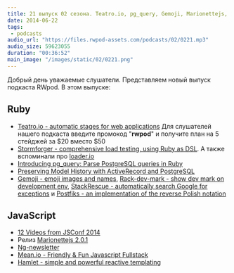```yaml
---
title: 21 выпуск 02 сезона. Teatro.io, pg_query, Gemoji, Marionettejs, Mean.io, Hamlet и прочее
date: 2014-06-22
tags:
 - podcasts
audio_url: "https://files.rwpod-assets.com/podcasts/02/0221.mp3"
audio_size: 59623055
duration: "00:36:52"
main_image: "/images/static/02/0221.png"
---
```


Добрый день уважаемые слушатели. Представляем новый выпуск подкаста RWpod. В этом выпуске:

## Ruby

 - [Teatro.io - automatic stages for web applications](http://teatro.io/) Для слушателей нашего подкаста введите промокод "**rwpod**" и получите план на 5 стейджей за $20 вместо $50
 - [Stormforger - comprehensive load testing, using Ruby as DSL](https://stormforger.com/). А также вспоминали про [loader.io](https://loader.io/)
 - [Introducing pg_query: Parse PostgreSQL queries in Ruby](https://pganalyze.com/blog/parse-postgresql-queries-in-ruby.html)
 - [Preserving Model History with ActiveRecord and PostgreSQL](http://engineering.moneybird.com/posts/2014/06/16/preserving-model-history-with-activerecord-and-postgresql/)
 - [Gemoji - emoji images and names](https://github.com/github/gemoji), [Rack-dev-mark - show dev mark on development env](https://github.com/dtaniwaki/rack-dev-mark), [StackRescue - automatically search Google for exceptions](https://github.com/excid3/stack_rescue) и [Postfiks - an implementation of the reverse Polish notation](https://github.com/rafalchmiel/postfiks)

## JavaScript

 - [12 Videos from JSConf 2014](https://www.youtube.com/playlist?list=PL37ZVnwpeshFXOP2lqCUykYPXYNsK_fgN#jsconf2014)
 - Релиз [Marionettejs 2.0.1](http://marionettejs.com)
 - [Ng-newsletter](http://www.ng-newsletter.com/posts/)
 - [Mean.io - Friendly & Fun Javascript Fullstack](http://mean.io/)
 - [Hamlet - simple and powerful reactive templating](http://hamlet.coffee/)

